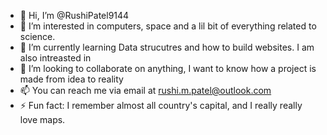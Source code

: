 - 👋 Hi, I’m @RushiPatel9144
- 👀 I’m interested in computers, space and a lil bit of everything related to science.
- 🌱 I’m currently learning Data strucutres and how to build websites. I am also intreasted in 
- 💞️ I’m looking to collaborate on anything, I want to know how a project is made from idea to reality
- 📫 You can reach me via email at rushi.m.patel@outlook.com
- ⚡ Fun fact: I remember almost all country's capital, and I really really love maps.

<!---
RushiPatel9144/RushiPatel9144 is a ✨ special ✨ repository because its `README.md` (this file) appears on your GitHub profile.
You can click the Preview link to take a look at your changes.
--->
